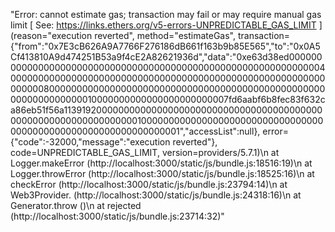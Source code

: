 "Error: cannot estimate gas; transaction may fail or may require manual gas limit
[ See: https://links.ethers.org/v5-errors-UNPREDICTABLE_GAS_LIMIT ]
(reason=\"execution reverted\", method=\"estimateGas\", 
transaction={\"from\":\"0x7E3cB626A9A7766F276186dB661f163b9b85E565\",\"to\":\"0x0A5Cf413810A9d474251B53a9f4cE2A82621936d\",\"data\":\"0xe63d38ed0000000000000000000000000000000000000000000000000000000000000040000000000000000000000000000000000000000000000000000000000000008000000000000000000000000000000000000000000000000000000000000000010000000000000000000000007fd6aabf6b8fec83f632ca86eb51f56a1139192000000000000000000000000000000000000000000000000000000000000000010000000000000000000000000000000000000000000000000000000000000001\",\"accessList\":null}, error={\"code\":-32000,\"message\":\"execution reverted\"}, code=UNPREDICTABLE_GAS_LIMIT, version=providers/5.7.1)\n    at Logger.makeError (http://localhost:3000/static/js/bundle.js:18516:19)\n    at Logger.throwError (http://localhost:3000/static/js/bundle.js:18525:16)\n    at checkError (http://localhost:3000/static/js/bundle.js:23794:14)\n    at Web3Provider.<anonymous> (http://localhost:3000/static/js/bundle.js:24318:16)\n    at Generator.throw (<anonymous>)\n    at rejected (http://localhost:3000/static/js/bundle.js:23714:32)"
